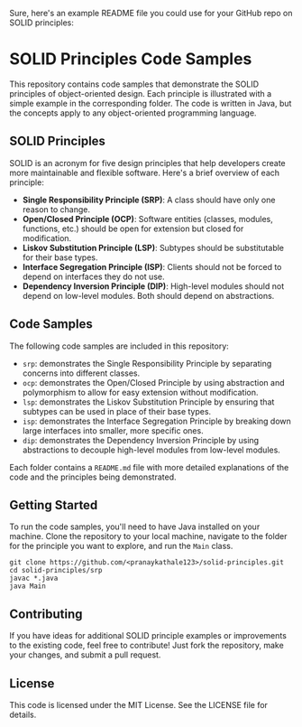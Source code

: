 Sure, here's an example README file you could use for your GitHub repo on SOLID principles:

# SOLID Principles Code Samples

This repository contains code samples that demonstrate the SOLID principles of object-oriented design. Each principle is illustrated with a simple example in the corresponding folder. The code is written in Java, but the concepts apply to any object-oriented programming language.

## SOLID Principles

SOLID is an acronym for five design principles that help developers create more maintainable and flexible software. Here's a brief overview of each principle:

- **Single Responsibility Principle (SRP)**: A class should have only one reason to change.
- **Open/Closed Principle (OCP)**: Software entities (classes, modules, functions, etc.) should be open for extension but closed for modification.
- **Liskov Substitution Principle (LSP)**: Subtypes should be substitutable for their base types.
- **Interface Segregation Principle (ISP)**: Clients should not be forced to depend on interfaces they do not use.
- **Dependency Inversion Principle (DIP)**: High-level modules should not depend on low-level modules. Both should depend on abstractions.

## Code Samples

The following code samples are included in this repository:

- `srp`: demonstrates the Single Responsibility Principle by separating concerns into different classes.
- `ocp`: demonstrates the Open/Closed Principle by using abstraction and polymorphism to allow for easy extension without modification.
- `lsp`: demonstrates the Liskov Substitution Principle by ensuring that subtypes can be used in place of their base types.
- `isp`: demonstrates the Interface Segregation Principle by breaking down large interfaces into smaller, more specific ones.
- `dip`: demonstrates the Dependency Inversion Principle by using abstractions to decouple high-level modules from low-level modules.

Each folder contains a `README.md` file with more detailed explanations of the code and the principles being demonstrated.

## Getting Started

To run the code samples, you'll need to have Java installed on your machine. Clone the repository to your local machine, navigate to the folder for the principle you want to explore, and run the `Main` class. 

```
git clone https://github.com/<pranaykathale123>/solid-principles.git
cd solid-principles/srp
javac *.java
java Main
```

## Contributing

If you have ideas for additional SOLID principle examples or improvements to the existing code, feel free to contribute! Just fork the repository, make your changes, and submit a pull request. 

## License

This code is licensed under the MIT License. See the LICENSE file for details.
